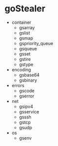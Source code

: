 # goStealer

- container
  - gsarray
  - gslist
  - gsmap
  - gspriority_queue
  - gsqueue
  - gsset
  - gstire
  - gstype
- encoding
  - gsbase64
  - gsbinary
- errors
  - gscode
  - gserror
- net
  - gsipv4
  - gsservice
  - gsssh
  - gstcp
  - gsudp
- os
  - gsenv
